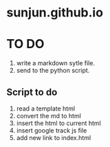sunjun.github.io
================

# TO DO

1. write a markdown sytle file.
2. send to the python script.

## Script to do

1. read a template html
2. convert the md to html
3. insert the html to current html
4. insert google track js file
5. add new link to index.html

